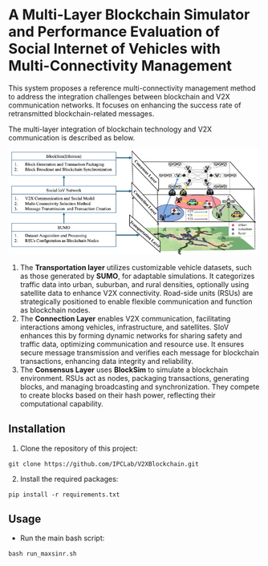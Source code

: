 # A Multi-Layer Blockchain Simulator and Performance Evaluation of Social Internet of Vehicles with Multi-Connectivity Management

This system proposes a reference multi-connectivity management method to address the integration challenges between blockchain and V2X communication networks. It focuses on enhancing the success rate of retransmitted blockchain-related messages.

The multi-layer integration of blockchain technology and V2X communication is described as below.

<div align="center">
    <img src="./assets/system.jpg?raw=true" width=700>
</div>

1. The **Transportation layer** utilizes customizable vehicle datasets, such as those generated by **SUMO**, for adaptable simulations. It categorizes traffic data into urban, suburban, and rural densities, optionally using satellite data to enhance V2X connectivity. Road-side units (RSUs) are strategically positioned to enable flexible communication and function as blockchain nodes.
2. The **Connection Layer** enables V2X communication, facilitating interactions among vehicles, infrastructure, and satellites. SIoV enhances this by forming dynamic networks for sharing safety and traffic data, optimizing communication and resource use. It ensures secure message transmission and verifies each message for blockchain transactions, enhancing data integrity and reliability.
3. The **Consensus Layer** uses **BlockSim** to simulate a blockchain environment. RSUs act as nodes, packaging transactions, generating blocks, and managing broadcasting and synchronization. They compete to create blocks based on their hash power, reflecting their computational capability.

## Installation

1. Clone the repository of this project:

```
git clone https://github.com/IPCLab/V2XBlockchain.git
```

2. Install the required packages:

```
pip install -r requirements.txt
```

## Usage

-   Run the main bash script:

```
bash run_maxsinr.sh
```
